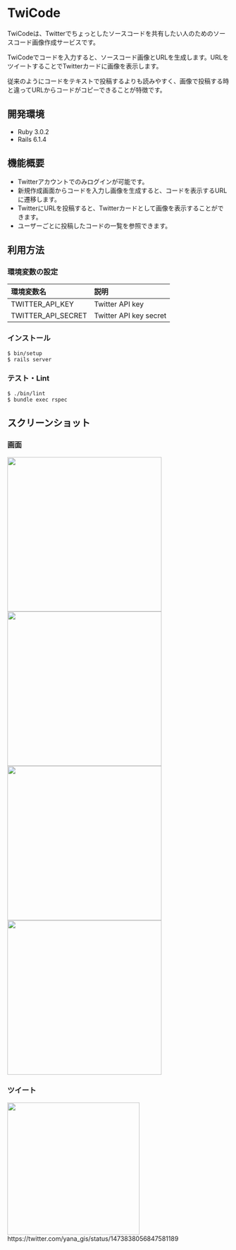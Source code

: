 # TwiCode
TwiCodeは、Twitterでちょっとしたソースコードを共有したい人のためのソースコード画像作成サービスです。

TwiCodeでコードを入力すると、ソースコード画像とURLを生成します。URLをツイートすることでTwitterカードに画像を表示します。

従来のようにコードをテキストで投稿するよりも読みやすく、画像で投稿する時と違ってURLからコードがコピーできることが特徴です。


## 開発環境
- Ruby 3.0.2
- Rails 6.1.4

## 機能概要
- Twitterアカウントでのみログインが可能です。
- 新規作成画面からコードを入力し画像を生成すると、コードを表示するURLに遷移します。
- TwitterにURLを投稿すると、Twitterカードとして画像を表示することができます。
- ユーザーごとに投稿したコードの一覧を参照できます。

## 利用方法

### 環境変数の設定
| 環境変数名 | 説明 |
| :--- | :--- |
| TWITTER_API_KEY | Twitter API key  |
| TWITTER_API_SECRET | Twitter API key secret |

### インストール
```
$ bin/setup
$ rails server
```

### テスト・Lint
```
$ ./bin/lint
$ bundle exec rspec
```

## スクリーンショット
### 画面
<img src="https://user-images.githubusercontent.com/67262644/148013619-00fb9b53-1704-4aca-9724-b0732bf7d4bb.png" height="350px"><img src="https://user-images.githubusercontent.com/67262644/148013575-6e490160-8cdd-47aa-a712-1a2cfc5d3a73.png" height="350px"><img src="https://user-images.githubusercontent.com/67262644/148013743-f66d33ba-23f5-46e8-b987-6bc1985953fc.png" height="350px"><img src="https://user-images.githubusercontent.com/67262644/148016324-693ba1f2-bea9-446c-a0d4-36044809f6ab.png" height="350px">

### ツイート
<img src="https://user-images.githubusercontent.com/67262644/148015127-48d46044-49d2-4b13-b440-db12cd5a2322.png" width="300px">
https://twitter.com/yana_gis/status/1473838056847581189
